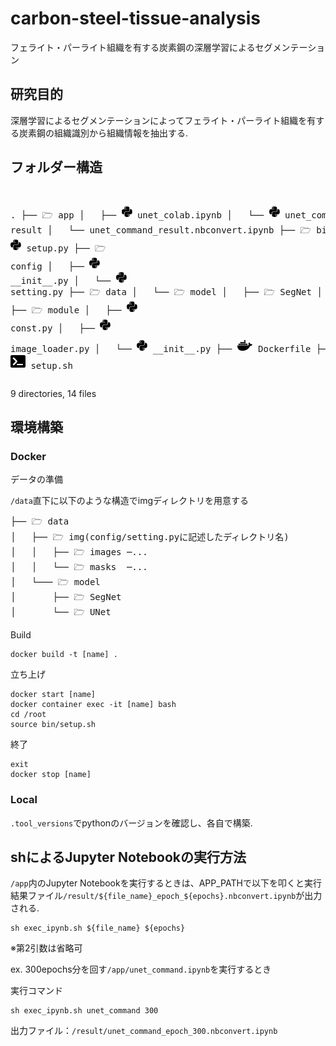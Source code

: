 # carbon-steel-tissue-analysis
フェライト・パーライト組織を有する炭素鋼の深層学習によるセグメンテーション

## 研究目的
深層学習によるセグメンテーションによってフェライト・パーライト組織を有する炭素鋼の組織識別から組織情報を抽出する.

## フォルダー構造
<link rel="stylesheet" href="https://cdnjs.cloudflare.com/ajax/libs/font-awesome/5.15.3/css/all.min.css" integrity="sha384-9JzIyL4wS5E9T6XvfD0ySc1JC63B4r1mOtL4fFv3Eg==" crossorigin="anonymous">
<pre>

.
├── 🗁 app
│   ├── ![SVG Icon](/readme_svg/python.svg) unet_colab.ipynb
│   └── ![SVG Icon](/readme_svg/python.svg) unet_command.ipynb
├── 🗁 result
│   └── unet_command_result.nbconvert.ipynb
├── 🗁 bin
│   └── ![SVG Icon](/readme_svg/python.svg) setup.py
├── 🗁 config
│   ├── ![SVG Icon](/readme_svg/python.svg) \_\_init__.py
│   └── ![SVG Icon](/readme_svg/python.svg) setting.py
├── 🗁 data
│   └── 🗁 model
│       ├── 🗁 SegNet
│       └── 🗁 UNet
├── 🗁 module
│   ├── ![SVG Icon](/readme_svg/python.svg) const.py
│   ├── ![SVG Icon](/readme_svg/python.svg) image_loader.py
│   └── ![SVG Icon](/readme_svg/python.svg) \_\_init__.py
├── ![SVG Icon](/readme_svg/docker.svg) Dockerfile
├──![SVG Icon](/readme_svg/md_file.svg)README.md
├── ![SVG Icon](/readme_svg/text.svg) requirements.txt
├── ![SVG Icon](/readme_svg/terminal_shell.svg) exec_ipynb.sh
└── ![SVG Icon](/readme_svg/terminal_shell.svg) setup.sh
</pre>
9 directories, 14 files

## 環境構築
### Docker

データの準備

`/data`直下に以下のような構造でimgディレクトリを用意する
<pre>
├── 🗁 data
│   ├── 🗁 img(config/setting.pyに記述したディレクトリ名)
│   │   ├── 🗁 images ─...
│   │   └── 🗁 masks  ─...
│   └─── 🗁 model
│       ├── 🗁 SegNet
│       └── 🗁 UNet
</pre>

Build
```
docker build -t [name] .
```

立ち上げ
```
docker start [name]
docker container exec -it [name] bash
cd /root
source bin/setup.sh
```

終了
```
exit
docker stop [name]
```

### Local
`.tool_versions`でpythonのバージョンを確認し、各自で構築.

## shによるJupyter Notebookの実行方法
`/app`内のJupyter Notebookを実行するときは、APP_PATHで以下を叩くと実行結果ファイル`/result/${file_name}_epoch_${epochs}.nbconvert.ipynb`が出力される.
```
sh exec_ipynb.sh ${file_name} ${epochs}
```
※第2引数は省略可

ex. 300epochs分を回す`/app/unet_command.ipynb`を実行するとき

実行コマンド
```
sh exec_ipynb.sh unet_command 300
```
出力ファイル：`/result/unet_command_epoch_300.nbconvert.ipynb`
